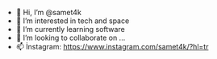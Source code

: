 - 👋 Hi, I’m @samet4k
- 👀 I’m interested in tech and space
- 🌱 I’m currently learning software
- 💞️ I’m looking to collaborate on ...
- 📫 İnstagram: https://www.instagram.com/samet4k/?hl=tr

<!---
samet4k/samet4k is a ✨ special ✨ repository because its `README.md` (this file) appears on your GitHub profile.
You can click the Preview link to take a look at your changes.
--->
